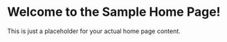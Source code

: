 <!DOCTYPE html>
<html>
<head>
    <title>Sample Home Page</title>
</head>
<body>
    <h1>Welcome to the Sample Home Page!</h1>
    <p>This is just a placeholder for your actual home page content.</p>
</body>
</html>
